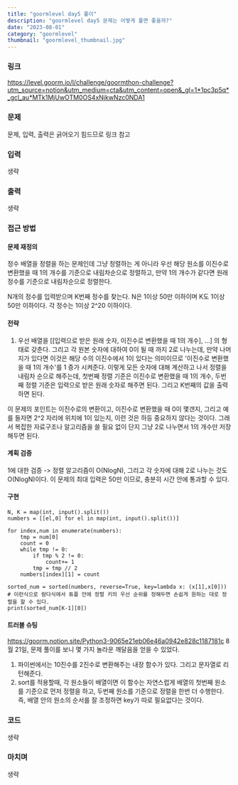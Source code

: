 ```yaml
---
title: "goormlevel day5 풀이"
description: "goormlevel day5 문제는 어떻게 풀면 좋을까?"
date: "2023-08-01"
category: "goormlevel"
thumbnail: "goormlevel_thumbnail.jpg"
---
```


### 링크

https://level.goorm.io/l/challenge/goormthon-challenge?utm_source=notion&utm_medium=cta&utm_content=open&_gl=1*1pc3p5q*_gcl_au*MTk1MjUwOTM0OS4xNjkwNzc0NDA1

### 문제

문제, 입력, 출력은 긁어오기 힘드므로 링크 참고

### 입력

생략

### 출력

생략

### 접근 방법

#### 문제 재정의

정수 배열을 정렬을 하는 문제인데 그냥 정렬하는 게 아니라 우선 해당 원소를 이진수로 변환했을 때 1의 개수를 기준으로 내림차순으로 정렬하고, 만약 1의 개수가 같다면 원래 정수를 기준으로 내림차순으로 정렬한다.

N개의 정수를 입력받으며 K번째 정수를 찾는다. N은 1이상 50만 이하이며 K도 1이상 50만 이하이다. 각 정수는 1이상 2^20 이하이다.

#### 전략

1. 우선 배열을 [[입력으로 받은 원래 숫자, 이진수로 변환했을 때 1의 개수], ...] 의 형태로 갖춘다. 그리고 각 원본 숫자에 대하여 0이 될 때 까지 2로 나누는데, 만약 나머지가 있다면 이것은 해당 수의 이진수에서 1이 있다는 의미이므로 '이진수로 변환했을 때 1의 개수'를 1 증가 시켜준다. 이렇게 모든 숫자에 대해 계산하고 나서 정렬을 내림차 순으로 해주는데, 첫번째 정렬 기준은 이진수로 변환했을 때 1의 개수, 두번째 정렬 기준은 입력으로 받은 원래 숫자로 해주면 된다. 그리고 K번째의 값을 출력하면 된다.

이 문제의 포인트는 이진수로의 변환이고, 이진수로 변환했을 때 0이 몇갠지, 그리고 예를 들자면 2^2 자리에 위치에 1이 있는지, 이런 것은 하등 중요하지 않다는 것이다. 그래서 복잡한 자료구조나 알고리즘을 쓸 필요 없이 단지 그냥 2로 나누면서 1의 개수만 저장해두면 된다.

#### 계획 검증

1에 대한 검증 -> 정렬 알고리즘이 O(NlogN), 그리고 각 숫자에 대해 2로 나누는 것도 O(NlogN)이다. 이 문제의 최대 입력은 50만 이므로, 충분히 시간 안에 통과할 수 있다.

#### 구현

```
N, K = map(int, input().split())
numbers = [[el,0] for el in map(int, input().split())]

for index,num in enumerate(numbers):
	tmp = num[0]
	count = 0
	while tmp != 0:
		if tmp % 2 != 0:
			count+= 1
		tmp = tmp // 2
	numbers[index][1] = count

sorted_num = sorted(numbers, reverse=True, key=lambda x: (x[1],x[0]))	# 이런식으로 람다식에서 튜플 안에 정렬 키의 우선 순위를 정해두면 손쉽게 원하는 대로 정렬을 할 수 있다.
print(sorted_num[K-1][0])

```

#### 트러블 슈팅

https://goorm.notion.site/Python3-9065e21eb06e46a0942e828c1187181c
8월 21일, 문제 풀이를 보니 몇 가지 놀라운 깨달음을 얻을 수 있었다.

1. 파이썬에서는 10진수를 2진수로 변환해주는 내장 함수가 있다. 그리고 문자열로 리턴해준다.
2. sort를 적용할때, 각 원소들이 배열이면 이 함수는 자연스럽게 배열의 첫번째 원소를 기준으로 먼저 정렬을 하고, 두번째 원소를 기준으로 정렬을 한번 더 수행한다. 즉, 배열 안의 원소의 순서를 잘 조정하면 key가 따로 필요없다는 것이다.

### 코드

생략

### 마치며

생략
